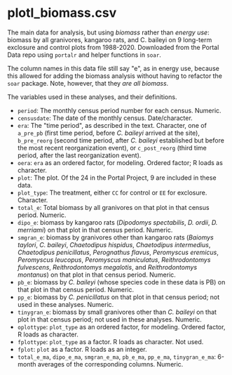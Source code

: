 # plotl_biomass.csv

The main data for analysis, but using *biomass* rather than *energy use*: biomass by all granivores, kangaroo rats, and C. baileyi on 9 long-term exclosure and control plots from 1988-2020. Downloaded from the Portal Data repo using `portalr` and helper functions in `soar`. 

The column names in this data file still say "e", as in energy use, because this allowed for adding the biomass analysis without having to refactor the `soar` package. Note, however, that they *are all biomass*.

The variables used in these analyses, and their definitions.

- `period`: The monthly census period number for each census. Numeric.
- `censusdate`: The date of the monthly census. Date/character.
- `era`: The "time period", as described in the text. Character, one of `a_pre_pb` (first time period, before *C. baileyi* arrived at the site), `b_pre_reorg` (second time period, after *C. baileyi* established but before the most recent reorganization event), or `c_post_reorg` (third time period, after the last reorganization event).
- `oera`: `era` as an ordered factor, for modeling. Ordered factor; R loads as character.
- `plot`: The plot. Of the 24 in the Portal Project, 9 are included in these data. 
- `plot_type`: The treatment, either `CC` for control or `EE` for exclosure. Character.
- `total_e`: Total biomass by all granivores on that plot in that census period. Numeric.
- `dipo_e`: biomass by kangaroo rats (*Dipodomys spectabilis*, *D. ordii*, *D. merriami*) on that plot in that census period.  Numeric.
- `smgran_e`: biomass by granivores other than kangaroo rats (*Baiomys taylori*, *C. baileyi*, *Chaetodipus hispidus*, *Chaetodipus intermedius*, *Chaetodipus penicillatus*, *Perognathus flavus*, *Peromyscus eremicus*, *Peromyscus leucopus*, *Peromyscus maniculatus*, *Reithrodontomys fulvescens*, *Reithrodontomys megalotis*, and *Reithrodontomys montanus*) on that plot in that census period. Numeric.
- `pb_e`: biomass by *C. baileyi* (whose species code in these data is PB) on that plot in that census period. Numeric.
- `pp_e`: biomass by *C. penicillatus* on that plot in that census period; not used in these analyses. Numeric.
- `tinygran_e`: biomass by small granivores other than *C. baileyi* on that plot in that census period; not used in these analyses. Numeric.
- `oplottype`: `plot_type` as an ordered factor, for modeling. Ordered factor, R loads as character.
- `fplottype`: `plot_type` as a factor. R loads as character. Not used.
- `fplot`: `plot` as a factor. R loads as an integer.
- `total_e_ma`, `dipo_e_ma`, `smgran_e_ma`, `pb_e_ma`, `pp_e_ma`, `tinygran_e_ma`: 6-month averages of the corresponding columns. Numeric.
